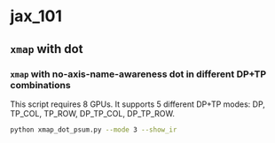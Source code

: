 # jax_101

## `xmap` with dot

### `xmap` with no-axis-name-awareness dot in different DP+TP combinations

This script requires 8 GPUs. It supports 5 different DP+TP modes: DP, TP_COL,
TP_ROW, DP_TP_COL, DP_TP_ROW.

```bash
python xmap_dot_psum.py --mode 3 --show_ir
```

